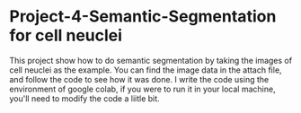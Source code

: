# Project-4-Semantic-Segmentation for cell neuclei
This project show how to do semantic segmentation by taking the images of cell neuclei as the example.
You can find the image data in the attach file, and follow the code to see how it was done.
I write the code using the environment of google colab, if you were to run it in your local machine, you'll need to modify the code a liitle bit. 
